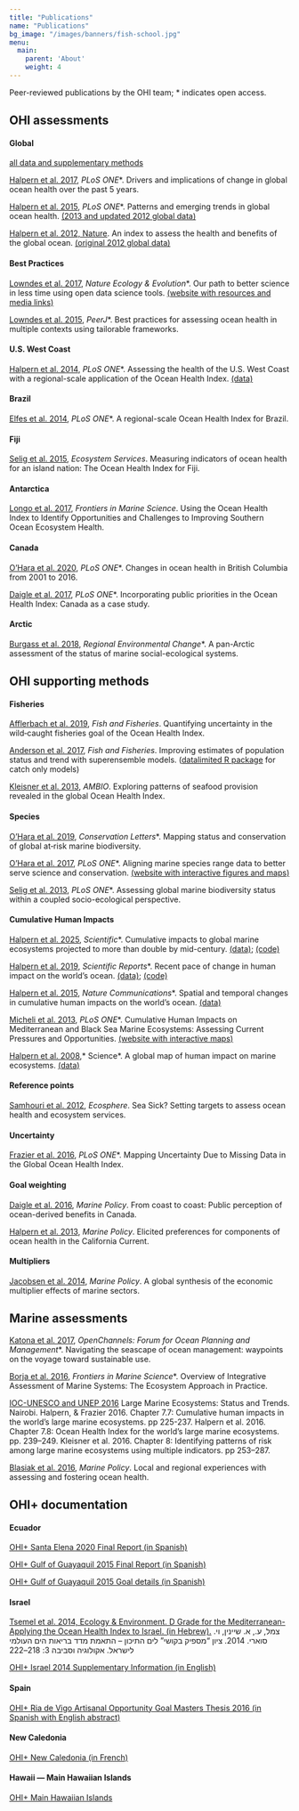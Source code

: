 ```yaml
---
title: "Publications"
name: "Publications"
bg_image: "/images/banners/fish-school.jpg"
menu:
  main:
    parent: 'About'
    weight: 4
---
```

Peer-reviewed publications by the OHI team; * indicates open access.

## OHI assessments

<h4 class="publication-section">Global</h4>

[all data and supplementary methods](/global-scores/data-download/)

[Halpern et al. 2017](http://journals.plos.org/plosone/article?id=10.1371/journal.pone.0178267), *PLoS ONE**. Drivers and implications of change in global ocean health over the past 5 years.

[Halpern et al. 2015](http://journals.plos.org/plosone/article?id=10.1371/journal.pone.0117863), *PLoS ONE**. Patterns and emerging trends in global ocean health. [(2013 and updated 2012 global data)](https://github.com/OHI-Science/ohi-global/blob/master/eez2013/OHI2013_PLOS.zip?raw=true)

[Halpern et al. 2012, Nature](http://www.nature.com/nature/journal/v488/n7413/full/nature11397.html). An index to assess the health and benefits of the global ocean. [(original 2012 global data)](ftp://ohi.nceas.ucsb.edu/pub/data/2012/layers.html)

<h4 class="publication-section">Best Practices</h4>

[Lowndes et al. 2017](https://www.nature.com/articles/s41559-017-0160), *Nature Ecology & Evolution**. Our path to better science in less time using open data science tools. [(website with resources and media links)](http://ohi-science.org/betterscienceinlesstime/)

[Lowndes et al. 2015](http://doi.org/10.7717/peerj.1503), *PeerJ**. Best practices for assessing ocean health in multiple contexts using tailorable frameworks.

<h4 class="publication-section">U.S. West Coast</h4>

[Halpern et al. 2014](http://www.plosone.org/article/info%3Adoi%2F10.1371%2Fjournal.pone.0098995), *PLoS ONE**. Assessing the health of the U.S. West Coast with a regional-scale application of the Ocean Health Index. [(data)](https://github.com/OHI-Science/ohi-uswest/blob/master/USwest_PLOS.zip?raw=true)

<h4 class="publication-section">Brazil</h4>

[Elfes et al. 2014](http://www.plosone.org/article/info%3Adoi%2F10.1371%2Fjournal.pone.0092589), *PLoS ONE**. A regional-scale Ocean Health Index for Brazil. 

<h4 class="publication-section">Fiji</h4>

[Selig et al. 2015](http://www.sciencedirect.com/science/article/pii/S2212041614001363), *Ecosystem Services*. Measuring indicators of ocean health for an island nation: The Ocean Health Index for Fiji.

<h4 class="publication-section">Antarctica</h4>

[Longo et al. 2017](http://journal.frontiersin.org/article/10.3389/fmars.2017.00020/full), *Frontiers in Marine Science*. Using the Ocean Health Index to Identify Opportunities and Challenges to Improving Southern Ocean Ecosystem Health.

<h4 class="publication-section">Canada</h4>

[O’Hara et al. 2020](https://journals.plos.org/plosone/article?id=10.1371/journal.pone.0227502), *PLoS ONE**. Changes in ocean health in British Columbia from 2001 to 2016.

[Daigle et al. 2017](http://journals.plos.org/plosone/article?id=10.1371/journal.pone.0178044), *PLoS ONE**. Incorporating public priorities in the Ocean Health Index: Canada as a case study.

<h4 class="publication-section">Arctic</h4>

[Burgass et al. 2018](https://link.springer.com/article/10.1007/s10113-018-1395-6), *Regional Environmental Change**. A pan-Arctic assessment of the status of marine social-ecological systems.

## OHI supporting methods

<h4 class="publication-section">Fisheries</h4>

[Afflerbach et al. 2019](https://doi.org/10.1111/faf.12346), *Fish and Fisheries*. Quantifying uncertainty in the wild‐caught fisheries goal of the Ocean Health Index.

[Anderson et al. 2017](http://onlinelibrary.wiley.com/doi/10.1111/faf.12200/full), *Fish and Fisheries*. Improving estimates of population status and trend with superensemble models. ([datalimited R package](https://github.com/datalimited/datalimited#stock-assessment-methods-for-data-limited-fisheries) for catch only models)

[Kleisner et al. 2013](http://link.springer.com/article/10.1007/s13280-013-0447-x), *AMBIO*. Exploring patterns of seafood provision revealed in the global Ocean Health Index.

<h4 class="publication-section">Species</h4>

[O’Hara et al. 2019](https://onlinelibrary.wiley.com/doi/full/10.1111/conl.12651), *Conservation Letters**. Mapping status and conservation of global at‐risk marine biodiversity.

[O’Hara et al. 2017](http://journals.plos.org/plosone/article?id=10.1371/journal.pone.0175739), *PLoS ONE**. Aligning marine species range data to better serve science and conservation. [(website with interactive figures and maps)](http://ohi-science.nceas.ucsb.edu/plos*marine*rangemaps/)

[Selig et al. 2013](http://www.plosone.org/article/info%3Adoi%2F10.1371%2Fjournal.pone.0060284), *PLoS ONE**. Assessing global marine biodiversity status within a coupled socio-ecological perspective.

<h4 class="publication-section">Cumulative Human Impacts</h4>

[Halpern et al. 2025](https://www.science.org/stoken/author-tokens/ST-2884/full), *Scientific**. Cumulative impacts to global marine ecosystems projected to more than double by mid-century. [(data)](https://knb.ecoinformatics.org/view/doi%3A10.5063%2FF18K77KZ); [(code)](https://github.com/OHI-Science/stressors)

[Halpern et al. 2019](https://www.nature.com/articles/s41598-019-47201-9), *Scientific Reports**. Recent pace of change in human impact on the world’s ocean. [(data)](https://knb.ecoinformatics.org/view/doi:10.5063/F12B8WBS); [(code)](https://github.com/OHI-Science/impact*acceleration)

[Halpern et al. 2015](http://www.nature.com/ncomms/2015/150714/ncomms8615/full/ncomms8615.html), *Nature Communications**. Spatial and temporal changes in cumulative human impacts on the world’s ocean. [(data)](https://knb.ecoinformatics.org/#view/doi:10.5063/F19Z92TW)

[Micheli et al. 2013](http://journals.plos.org/plosone/article?id=10.1371/journal.pone.0079889), *PLoS ONE**. Cumulative Human Impacts on Mediterranean and Black Sea Marine Ecosystems: Assessing Current Pressures and Opportunities. [(website with interactive maps)](https://mermexregio.obs-vlfr.fr/)

[Halpern et al. 2008](http://www.sciencemag.org/content/319/5865/948.abstract),* Science*. A global map of human impact on marine ecosystems. [(data)](https://www.nceas.ucsb.edu/globalmarine/impacts)

<h4 class="publication-section">Reference points</h4>

[Samhouri et al. 2012](http://www.esajournals.org/doi/abs/10.1890/ES11-00366.1), *Ecosphere*. Sea Sick? Setting targets to assess ocean health and ecosystem services.

<h4 class="publication-section">Uncertainty</h4>

[Frazier et al. 2016](http://journals.plos.org/plosone/article?id=10.1371%2Fjournal.pone.0160377), *PLoS ONE**. Mapping Uncertainty Due to Missing Data in the Global Ocean Health Index.

<h4 class="publication-section">Goal weighting</h4>

[Daigle et al. 2016](https://doi.org/10.1016/j.marpol.2016.09.012), *Marine Policy*. From coast to coast: Public perception of ocean-derived benefits in Canada.

[Halpern et al. 2013](http://www.sciencedirect.com/science/article/pii/S0308597X13000286), *Marine Policy*. Elicited preferences for components of ocean health in the California Current.

<h4 class="publication-section">Multipliers</h4>

[Jacobsen et al. 2014](http://www.sciencedirect.com/science/article/pii/S0308597X13002169), *Marine Policy*. A global synthesis of the economic multiplier effects of marine sectors.

## Marine assessments
[Katona et al. 2017](https://www.openchannels.org/literature/16817), *OpenChannels: Forum for Ocean Planning and Management**. Navigating the seascape of ocean management: waypoints on the voyage toward sustainable use.

[Borja et al. 2016](http://journal.frontiersin.org/article/10.3389/fmars.2016.00020/full), *Frontiers in Marine Science**. Overview of Integrative Assessment of Marine Systems: The Ecosystem Approach in Practice.

[IOC-UNESCO and UNEP 2016](http://www.geftwap.org/publications/lmes-technical-report/view) Large Marine Ecosystems: Status and Trends. Nairobi.
Halpern, & Frazier 2016. Chapter 7.7: Cumulative human impacts in the world’s large marine ecosystems. pp 225-237.
Halpern et al. 2016. Chapter 7.8: Ocean Health Index for the world’s large marine ecosystems. pp. 239–249.
Kleisner et al. 2016. Chapter 8: Identifying patterns of risk among large marine ecosystems using multiple indicators. pp 253–287.

[Blasiak et al. 2016](http://www.sciencedirect.com/science/article/pii/S0308597X16302937), *Marine Policy*. Local and regional experiences with assessing and fostering ocean health.



## OHI+ documentation

<h4 class="publication-section">Ecuador</h4>

[OHI+ Santa Elena 2020 Final Report (in Spanish)](https://github.com/OHI-Science/mse/blob/master/INFORME_FINAL_IdSO_MANABI_SANTA_ELENA.pdf)

[OHI+ Gulf of Guayaquil 2015 Final Report (in Spanish)](https://github.com/OHI-Science/ohi-science.github.io/raw/dev/assets/downloads/pubs/OHI%2BGulfodeGuayaquil_2015_InformeFinal.pdf)

[OHI+ Gulf of Guayaquil 2015 Goal details (in Spanish)](https://github.com/OHI-Science/ohi-science.github.io/raw/3c6babb40348e62b322abadad086ece565411adf/assets/downloads/pubs/OHI%2BGulfodeGuayaquil_2015_Metas.zip)

<h4 class="publication-section">Israel</h4>

[Tsemel et al. 2014, Ecology & Environment. D Grade for the Mediterranean- Applying the Ocean Health Index to Israel. (in Hebrew).]() צמל, ע., א. שיינין, וי. סוארי. 2014. ציון “מספיק בקושי” לים התיכון – התאמת מדד בריאות הים העולמי לישראל. אקולוגיה וסביבה 3: 218–222

[OHI+ Israel 2014 Supplementary Information (in English)](https://github.com/OHI-Science/ohi-science.github.io/raw/dev/assets/downloads/pubs/OHI%2BIsrael_2014.pdf)

<h4 class="publication-section">Spain</h4>

[OHI+ Ria de Vigo Artisanal Opportunity Goal Masters Thesis 2016 (in Spanish with English abstract)](https://github.com/OHI-Science/ohi-science.github.io/blob/master/assets/downloads/pubs/OHI%2BRiadeVigoAO_2015.pdf)

<h4 class="publication-section">New Caledonia</h4>

[OHI+ New Caledonia (in French)](https://github.com/OHI-Science/ohi-science.github.io/blob/master/assets/downloads/pubs/OHI_New_Caledonia.pdf)

<h4 class="publication-section">Hawaii — Main Hawaiian Islands</h4>

[OHI+ Main Hawaiian Islands](https://github.com/OHI-Science/ohi-science.github.io/blob/master/assets/downloads/pubs/OHI_Hawaii_report_2018_final_w_bleed_May30.pdf)
